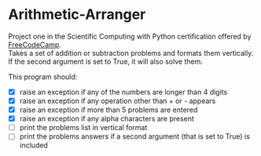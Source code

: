 # Arithmetic-Arranger
Project one in the Scientific Computing with Python certification offered by [FreeCodeCamp](https://www.freecodecamp.org/learn/scientific-computing-with-python/scientific-computing-with-python-projects/arithmetic-formatter).  
Takes a set of addition or subtraction problems and formats them vertically.  If the second argument is set to True, it will also solve them.

This program should:
- [x] raise an exception if any of the numbers are longer than 4 digits
- [x] raise an exception if any operation other than + or - appears
- [x] raise an exception if more than 5 problems are entered
- [x] raise an exception if any alpha characters are present
- [ ] print the problems list in vertical format
- [ ] print the problems answers if a second argument (that is set to True) is included
